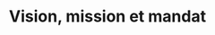 ---
title: "Vision, mission et mandat"
layout: post
lang: fr
lang-ref: 103-vision
section: 1
category: 
  - vision
  - projects
hero:
  image:
    src: 1.3-tx-heading.jpg
    alt: Une photo d'un ciel nocturne étoilé.
blocks:
  - type: title
    label: Vision pour l’avenir
  - L’Équipe du Nuage des talents imagine un avenir pour le gouvernement du Canada où…
  - type: list
    style: ordered
    items:
      - il sera en mesure d’embaucher autant de personnes très talentueuses qu’il en a besoin pour faire avancer son programme de gouvernement numérique, y compris des personnes qui possèdent des compétences rares, recherchées et nouvelles de l’ère numérique
      - le moteur de talents sera en mesure de reconnaître et d’appuyer le perfectionnement des compétences de ceux qui ont un potentiel inexploité
      - la compatibilité entre les nouvelles personnes talentueuses et les membres de l’Équipe sera optimisée en fonction du milieu de travail et de la culture organisationnelle, ce qui permettra d’assurer une intégration rapide, un rendement solide et une productivité élevée
      - le modèle de talent du gouvernement appuiera pleinement le travail axé sur les projets, notamment la constitution rapide d’équipes afin d’appuyer les nouvelles priorités dans un écosystème qui évolue rapidement
      - les personnes talentueuses pourront facilement passer du gouvernement à une autre organisation et vice versa, car leurs justificatifs seront reconnus partout et transférables d’une organisation à l’autre
      - un plus grand nombre de citoyens auront la chance de travailler au gouvernement du Canada dans le cadre de projets à un moment donné de leur carrière, ce qui favorisera une diversité d’idées plus riche au sein du gouvernement et permettra de sensibiliser davantage les citoyens aux opérations gouvernementales
      - le moteur de talents à l’appui du gouvernement numérique sera un système solide et éthique qui appuie les droits et les avantages des travailleurs pour le travail « à la demande » ou axé sur des projets
      - le moteur de talents appuiera non seulement une représentation accrue, mais aussi l’avancement d’une égalité significative pour tous ceux qui, au Canada, sont sous-représentés dans l’écosystème actuel des talents gouvernementaux (notamment en s’attaquant aux priorités liées à lutte contre le racisme et à l’inclusion, par exemple la visibilité, la propriété narrative, la sécurité et le soutien, et l’influence égale pour définir les postes d’influence et d’autorité et en être le titulaire)
  - type: title
    label: Vision du projet 
  - (De juillet 2017 à mars 2021)
  - La vision du Nuage des talents est de créer un moteur de talents mobiles pouvant être transférés aussi rapidement que nécessaire de sorte que le gouvernement du Canada ait accès à tous les talents numériques dont il a besoin pour le travail axé sur les projets. Le moteur de talents sera conçu de manière à mettre en relief les compétences et les antécédents de ceux qui sont sous-représentés et qui passent inaperçus, et incitera les autorités chargées de l’embauche à accorder de la valeur à ces compétences et antécédents, ce qui se traduira par une plus grande diversité dans les résultats de l’embauche et à une expérience d’embauche valable pour tous. Grâce à des justificatifs numériques transférables, le moteur de talents fournira au gouvernement du Canada un riche jeu de données sur l’écosystème des compétences, ce qui permettra d’optimiser le recrutement et la mobilité et, ainsi, de combler les lacunes existantes et de concrétiser les priorités émergentes.
  - type: title
    label: Mission 
  - (De juillet 2017 à mars 2021)
  - Élaborer de nouvelles approches audacieuses en matière de recrutement et de mobilité des personnes talentueuses dans le domaine numérique au sein du gouvernement du Canada, et les mettre à l’essai, en respectant les principes fondamentaux qui favorisent les droits et les avantages des travailleurs, tiennent compte de la conception axée sur l’expérience utilisateur et des normes numériques, et font progresser l’équité, l’inclusion et la diversité.
  - type: title
    label: Mandat 
  - (De juillet 2017 à mars 2021)
  - En tant que plateforme expérimentale, gérée par le Secteur du changement numérique du Bureau du dirigeant principal de l’information, le Nuage des talents a pour mandat de contribuer à faire en sorte que le gouvernement du Canada dispose des talents numériques dont il a besoin pour réaliser ses priorités et les engagements qu’il a pris envers les Canadiens et les Canadiennes. Par conséquent, il faut aider à faire en sorte que le gouvernement dispose en cas de besoin de personnes très talentueuses qui possèdent les compétences numériques recherchées. En collaboration avec les ministères partenaires, qui peuvent pourvoir des postes en recourant à la plateforme d’embauche de leur choix (en supposant que les liens vers l’offre d’emploi sont également publiés dans le site Emplois GC), le Nuage des talents a pour mandat d’examiner de près les problèmes qui empêchent les ministères partenaires d’obtenir les talents numériques dont ils ont besoin, et de travailler en collaboration avec eux pour trouver d’éventuelles solutions au moyen d’essais et de recherches.

---